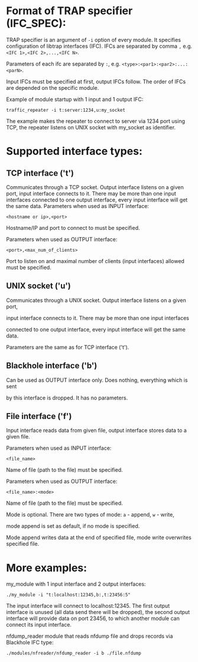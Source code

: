 Format of TRAP specifier (IFC_SPEC):
====================================

TRAP specifier is an argument of `-i` option of every module.
It specifies configuration of libtrap interfaces (IFC).
IFCs are separated by comma `,` e.g. `<IFC 1>,<IFC 2>,...,<IFC N>`.

Parameters of each ifc are separated by `:`, e.g. `<type>:<par1>:<par2>:...:<parN>`.

Input IFCs must be specified at first, output IFCs follow.
The order of IFCs are depended on the specific module.

Example of module startup with 1 input and 1 output IFC:
```
traffic_repeater -i t:server:1234,u:my_socket
```
The example makes the repeater to connect to server via 1234 port using
TCP, the repeater listens on UNIX socket with my_socket as identifier.

Supported interface types:
==========================

TCP interface ('t')
-------------------

Communicates through a TCP socket. Output interface listens on a given port,
input interface connects to it. There may be more than one input interfaces
connected to one output interface, every input interface will get the same data.
Parameters when used as INPUT interface:
```
<hostname or ip>,<port>
```
Hostname/IP and port to connect to must be specified.

Parameters when used as OUTPUT interface:
```
<port>,<max_num_of_clients>
```
Port to listen on and maximal number of clients (input interfaces) allowed
must be specified.

UNIX socket ('u')
-----------------

Communicates through a UNIX socket. Output interface listens on a given port,

input interface connects to it. There may be more than one input interfaces

connected to one output interface, every input interface will get the same data.

Parameters are the same as for TCP interface ('t').

Blackhole interface ('b')
-------------------------

Can be used as OUTPUT interface only. Does nothing, everything which is sent

by this interface is dropped. It has no parameters.


File interface ('f')
--------------------

Input interface reads data from given file, output interface stores data to a given file.

Parameters when used as INPUT interface:
```
<file_name>
```
Name of file (path to the file) must be specified.

Parameters when used as OUTPUT interface:
```
<file_name>:<mode>
```
Name of file (path to the file) must be specified.

Mode is optional. There are two types of mode: `a` - append, `w` - write,

mode append is set as default, if no mode is specified.

Mode append writes data at the end of specified file, mode write overwrites specified file.

More examples:
==============

my_module with 1 input interface and 2 output interfaces:
```
./my_module -i "t:localhost:12345,b:,t:23456:5"
```
The input interface will connect to localhost:12345. The first output
interface is unused (all data send there will be dropped), the second output
interface will provide data on port 23456, to which another module can connect
its input interface.

nfdump_reader module that reads nfdump file and drops records via Blackhole IFC type:
```
./modules/nfreader/nfdump_reader -i b ./file.nfdump
```
